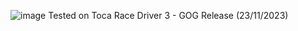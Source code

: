 ![image](https://github.com/xatornet/UltrawidePatches/assets/43992639/e2f65a4c-8806-413e-ac71-51c3a5b0bdef)
Tested on Toca Race Driver 3 - GOG Release (23/11/2023)
